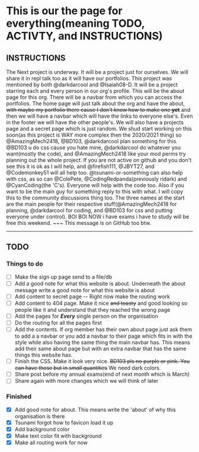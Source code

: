 # This is our the page for everything(meaning TODO, ACTIVTY, and INSTRUCTIONS)

## INSTRUCTIONS

The Next project is underway. It will be a project just for ourselves. We will share it in repl talk too as it will have our portfolios. This project was mentioned by both @darkdarcool and @Isaiah08-D. It will be a project starring each and every person in our org's profile. This will be the about page for this org. There will be a navbar from which you can access the portfolios. The home page will just talk about the org and have the about, ~~with maybe my portfolio there cause I don't know how to make one **yet**~~ and then we will have a navbar which will have the links to everyone else's. Even in the footer we will have the other people's. We will also have a projects page and a secret page which is just random. We shud start working on this soon(as this project is WAY more complex then the 2020/2021 thing) so @AmazingMech2418, @BD103, @darkdarcool plan something for this. @BD103 u do css cause you hate mine, @darkdarcool do whatever you want(mostly the code), and @AmazingMech2418 like your mod perms try planning out the whole project. If you are not active on github and you don't see this it is ok as I will help, and @firefish111, @JBYT27, and @Codemonkey51 will all help too. @tsunami-or-something can also help with css, as so can @ColePete, @CodingRedpanda(previously ridark) and @CyanCoding(the 'C's). Everyone will help with the code too. Also if you want to be the main guy for something reply to this with what. I will copy this to the community discussions thing too. The three names at the start are the main people for their respective stuff(@AmazingMech2418 for planning, @darkdarcool for coding, and @BD103 for css and putting everyone under control). BOI BOI NOW i have exams i have to study will be free this weekend. ~~~ This message is on GitHub too btw.

---

## TODO

### Things to do

- [ ] Make the sign up page send to a file/db
- [ ] Add a good note for what this website is about. Underneath the about message write a good note for what this website is about
- [ ] Add content to secret page -- Right now make the routing work
- [ ] Add content to 404 page. Make it nice ~~and toasty~~ and good looking so people like it and understand that they reached the wrong page
- [ ] Add the pages for **_Every_** single person on the organisation
- [ ] Do the routing for all the pages first
- [ ] Add the contents. If org member has their own about page just ask them to add a a navbar or you add a navbar to their page which fits in with the style while also having the same thing the main navbar has. This means add their same about page but with an extra navbar that has the same things this website has.
- [ ] Finish the CSS. Make it look very nice. ~~BD103 pls no purple or pink. You can have those but in _small_ quantities~~ We need dark colors.
- [ ] Share post before my annual exams(end of next month which is March)
- [ ] Share again with more changes which we will think of later

### Finished

- [X] Add good note for about. This means write the 'about' of why this organisation is there
- [X] Tsunami forgot how to favicon load it up
- [X] Add background color
- [X] Make text color fit with background
- [X] Make all routing work for now